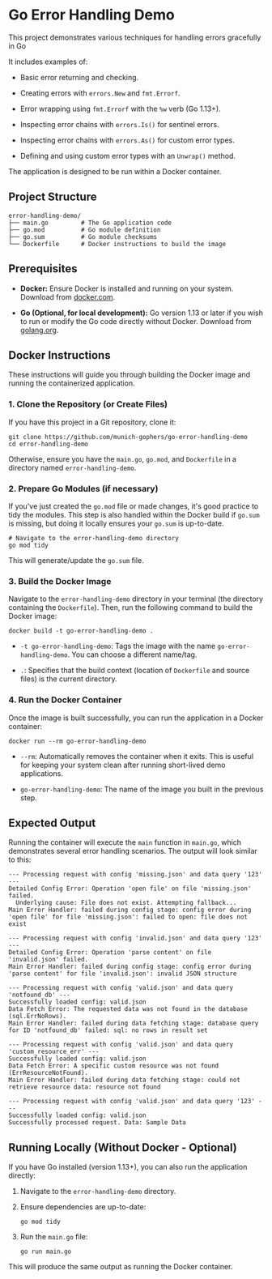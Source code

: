 # Go Error Handling Demo

This project demonstrates various techniques for handling errors gracefully in Go

It includes examples of:

- Basic error returning and checking.

- Creating errors with `errors.New` and `fmt.Errorf`.

- Error wrapping using `fmt.Errorf` with the `%w` verb (Go 1.13+).

- Inspecting error chains with `errors.Is()` for sentinel errors.

- Inspecting error chains with `errors.As()` for custom error types.

- Defining and using custom error types with an `Unwrap()` method.

The application is designed to be run within a Docker container.

## Project Structure

```
error-handling-demo/
├── main.go         # The Go application code
├── go.mod          # Go module definition
├── go.sum          # Go module checksums
└── Dockerfile      # Docker instructions to build the image

```

## Prerequisites

- **Docker:** Ensure Docker is installed and running on your system. Download from [docker.com](https://www.docker.com/get-started).

- **Go (Optional, for local development):** Go version 1.13 or later if you wish to run or modify the Go code directly without Docker. Download from [golang.org](https://golang.org/dl/).

## Docker Instructions

These instructions will guide you through building the Docker image and running the containerized application.

### 1. Clone the Repository (or Create Files)

If you have this project in a Git repository, clone it:

```
git clone https://github.com/munich-gophers/go-error-handling-demo
cd error-handling-demo

```

Otherwise, ensure you have the `main.go`, `go.mod`, and `Dockerfile` in a directory named `error-handling-demo`.

### 2. Prepare Go Modules (if necessary)

If you've just created the `go.mod` file or made changes, it's good practice to tidy the modules. This step is also handled within the Docker build if `go.sum` is missing, but doing it locally ensures your `go.sum` is up-to-date.

```
# Navigate to the error-handling-demo directory
go mod tidy

```

This will generate/update the `go.sum` file.

### 3. Build the Docker Image

Navigate to the `error-handling-demo` directory in your terminal (the directory containing the `Dockerfile`). Then, run the following command to build the Docker image:

```
docker build -t go-error-handling-demo .

```

- `-t go-error-handling-demo`: Tags the image with the name `go-error-handling-demo`. You can choose a different name/tag.

- `.`: Specifies that the build context (location of `Dockerfile` and source files) is the current directory.

### 4. Run the Docker Container

Once the image is built successfully, you can run the application in a Docker container:

```
docker run --rm go-error-handling-demo

```

- `--rm`: Automatically removes the container when it exits. This is useful for keeping your system clean after running short-lived demo applications.

- `go-error-handling-demo`: The name of the image you built in the previous step.

## Expected Output

Running the container will execute the `main` function in `main.go`, which demonstrates several error handling scenarios. The output will look similar to this:

```
--- Processing request with config 'missing.json' and data query '123' ---
Detailed Config Error: Operation 'open file' on file 'missing.json' failed.
  Underlying cause: File does not exist. Attempting fallback...
Main Error Handler: failed during config stage: config error during 'open file' for file 'missing.json': failed to open: file does not exist

--- Processing request with config 'invalid.json' and data query '123' ---
Detailed Config Error: Operation 'parse content' on file 'invalid.json' failed.
Main Error Handler: failed during config stage: config error during 'parse content' for file 'invalid.json': invalid JSON structure

--- Processing request with config 'valid.json' and data query 'notfound_db' ---
Successfully loaded config: valid.json
Data Fetch Error: The requested data was not found in the database (sql.ErrNoRows).
Main Error Handler: failed during data fetching stage: database query for ID 'notfound_db' failed: sql: no rows in result set

--- Processing request with config 'valid.json' and data query 'custom_resource_err' ---
Successfully loaded config: valid.json
Data Fetch Error: A specific custom resource was not found (ErrResourceNotFound).
Main Error Handler: failed during data fetching stage: could not retrieve resource data: resource not found

--- Processing request with config 'valid.json' and data query '123' ---
Successfully loaded config: valid.json
Successfully processed request. Data: Sample Data

```

## Running Locally (Without Docker - Optional)

If you have Go installed (version 1.13+), you can also run the application directly:

1. Navigate to the `error-handling-demo` directory.

2. Ensure dependencies are up-to-date:

   ```
   go mod tidy

   ```

3. Run the `main.go` file:

   ```
   go run main.go

   ```

This will produce the same output as running the Docker container.
